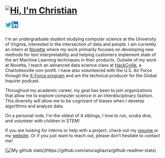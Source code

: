 

# [![Hi, I'm Christian ](https://pimp-my-readme.webapp.io/pimp-my-readme/sliding-text?emojis=1f44b&text=Hi%252C%2520I%27m%2520Christian%2520)](http://christianfjung.com)

<a href="https://twitter.com/christianfjung">
  <img align="left" alt="Christian F. Jung | Twitter" width="21px" src="https://raw.githubusercontent.com/christianfjung/christianfjung/master/icons/twitter.svg" />
</a>

<a href="http://linkedin.christianfjung.com">
  <img align="left" alt="Christian F. Jung | Linkedin" width="21px" src="https://raw.githubusercontent.com/christianfjung/christianfjung/master/icons/linkedin.svg" />
</a>



<br />
<br />

<p><p> I'm an undergraduate student studying computer science at the University of Virginia, interested in the intersection of data and people. I am currently an intern at <a href="https://novetta.com">Novetta</a>  where my work primarily focuses on developing new methods for text interpretability and helping customers implement state of the art Machine Learning techniques in their products. Outside of my work at Novetta, I teach an advanced data science class at <a href="https://hackcville.com/node-pro/">HackCville</a>, a Charlottesville non-profit. I have also volunteered with the U.S. Air Force through the <a href="https://www.nsin.us/x-force/">X-Force program</a>  and am the technical producer for the Global Inquirer podcast.  </p>

<p> Throughout my academic career, my goal has been to join organizations that allow me to explore computer science in an interdisciplinary fashion. This diversity will allow me to be cognizant of biases when I develop algorithms and analyze data. </p> 



<p> On a personal note, I'm the oldest of 4 siblings, I love to run, scuba dive, and volunteer with children in STEM! </p>

<p> If you are looking for interns or help with a project, check out my <a href="http://christianfjung.com/resume.pdf"> resume </a> or my <a href="https://www.christianfjung.com">website</a>. </a> Or if you just want to reach out, please don’t hesitate to contact me!</p>




<p align="center">

[![My github stats](https://github-readme-stats.vercel.app/api?username=christianfjung&hide=prs,)](https://github.com/anuraghazra/github-readme-stats)

</p>
